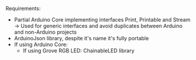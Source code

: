 Requirements:
- Partial Arduino Core implementing interfaces Print, Printable and Stream -> Used for generic interfaces and avoid duplicates between Arduino and non-Arduino projects
- ArduinoJson library, despite it's name it's fully portable
- If using Arduino Core:
  + If using Grove RGB LED: ChainableLED library
